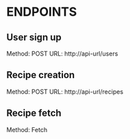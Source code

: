 # ENDPOINTS
## User sign up
Method: POST
URL: http://api-url/users

## Recipe creation
Method: POST
URL: http://api-url/recipes 

## Recipe fetch
Method: Fetch